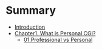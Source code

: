 # Summary

* [Introduction](README.md)
* [Chapter1. What is Personal CGI?](body/chapter_01/README.md)
   * [01.Professional vs Personal](body/chapter_01/01_professional_vs_personal.md)

